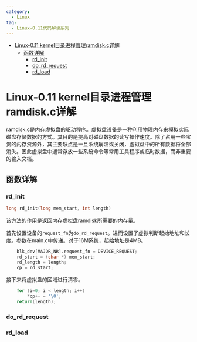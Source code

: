 ```yaml
---
category:
  - Linux
tag:
  - Linux-0.11代码解读系列
---
```


- [Linux-0.11 kernel目录进程管理ramdisk.c详解](#linux-011-kernel目录进程管理ramdiskc详解)
  - [函数详解](#函数详解)
    - [rd\_init](#rd_init)
    - [do\_rd\_request](#do_rd_request)
    - [rd\_load](#rd_load)


# Linux-0.11 kernel目录进程管理ramdisk.c详解

ramdisk.c是内存虚拟盘的驱动程序。虚拟盘设备是一种利用物理内存来模拟实际磁盘存储数据的方式。其目的是提高对磁盘数据的读写操作速度。除了占用一些宝贵的内存资源外，其主要缺点是一旦系统崩溃或关闭，虚拟盘中的所有数据将全部消失。因此虚拟盘中通常存放一些系统命令等常用工具程序或临时数据，而非重要的输入文档。

## 函数详解

### rd_init

```c
long rd_init(long mem_start, int length)
```

该方法的作用是返回内存虚拟盘ramdisk所需要的内存量。

首先设置设备的```request_fn```为```do_rd_request```。进而设置了虚拟判断起始地址和长度。参数在main.c中传递。对于16M系统，起始地址是4MB。

```c
	blk_dev[MAJOR_NR].request_fn = DEVICE_REQUEST;
	rd_start = (char *) mem_start;
	rd_length = length;
	cp = rd_start;
```

接下来将虚拟盘的区域进行清零。

```c
	for (i=0; i < length; i++)
		*cp++ = '\0';
	return(length);
```

### do_rd_request

### rd_load